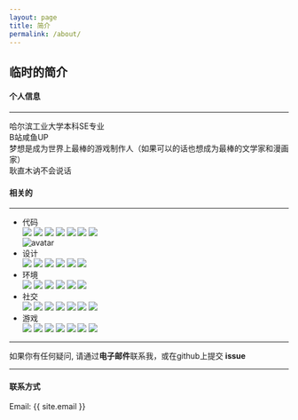 ```yaml
---
layout: page
title: 简介
permalink: /about/
---
```


## 临时的简介

#### 个人信息

- - -
哈尔滨工业大学本科SE专业    
B站咸鱼UP   
梦想是成为世界上最棒的游戏制作人（如果可以的话也想成为最棒的文学家和漫画家）    
耿直木讷不会说话    

#### 相关的
- - -
* 代码       
![](https://img.shields.io/badge/c_&_c++-informational?style=flat-square&logo=C&color=1565c0&logoColor=white) ![](https://img.shields.io/badge/CSarp-informational?style=flat-square&logo=Csharp&color=1565c0&logoColor=white) ![](https://img.shields.io/badge/Python-informational?style=flat-square&logo=Python&color=1565c0&logoColor=white) ![](https://img.shields.io/badge/Unity-informational?style=flat-square&logo=Unity&logoColor=white&color=1565c0) ![](https://img.shields.io/badge/HTML-informational?style=flat-square&logo=HTML5&logoColor=white&color=1565c0) ![](https://img.shields.io/badge/Java-informational?style=flat-square&logo=JAVA&logoColor=white&color=1565c0) ![](https://img.shields.io/badge/Mysql-informational?style=flat-square&logo=Mysql&logoColor=white&color=1565c0)       
![avatar](https://www.codewars.com/users/MaxPanda/badges/small) 
* 设计  
![](https://img.shields.io/badge/Premiere-informational?style=flat-square&logo=AdobePremierePro&color=fb8c00&logoColor=white)  ![](https://img.shields.io/badge/PhotoShop-informational?style=flat-square&logo=AdobePhotoshop&color=fb8c00&logoColor=white) ![](https://img.shields.io/badge/Blender-informational?style=flat-square&logo=Blender&color=fb8c00&logoColor=white) ![](https://img.shields.io/badge/3dsMax-informational?style=flat-square&logo=Autodesk&color=fb8c00&logoColor=white) ![](https://img.shields.io/badge/Visio-informational?style=flat-square&logo=Microsoftvisio&color=fb8c00&logoColor=white) ![](https://img.shields.io/badge/OneNote-informational?style=flat-square&logo=MicrosoftOnenote&color=fb8c00&logoColor=white) 
* 环境  
![](https://img.shields.io/badge/Surface-informational?style=flat-square&logo=Microsoft&color=558b2f&logoColor=white) ![](https://img.shields.io/badge/Windows10-informational?style=flat-square&logo=Windows&color=558b2f&logoColor=white) ![](https://img.shields.io/badge/Xiaomi-informational?style=flat-square&logo=Xiaomi&color=558b2f&logoColor=white) ![](https://img.shields.io/badge/Android-informational?style=flat-square&logo=Android&color=558b2f&logoColor=white) ![](https://img.shields.io/badge/Ubuntu-informational?style=flat-square&logo=Ubuntu&color=558b2f&logoColor=white) ![](https://img.shields.io/badge/VSC-informational?style=flat-square&logo=VisualStudioCode&color=558b2f&logoColor=white) 
* 社交  
![](https://img.shields.io/badge/Github-informational?style=flat-square&logo=Github&color=c62828&logoColor=white) ![](https://img.shields.io/badge/WeChat-informational?style=flat-square&logo=wechat&color=c62828&logoColor=white) ![](https://img.shields.io/badge/Bilibili-informational?style=flat-square&logo=Bilibili&color=c62828&logoColor=white) ![](https://img.shields.io/badge/Twitter-informational?style=flat-square&logo=Twitter&color=c62828&logoColor=white) ![](https://img.shields.io/badge/Telegram-informational?style=flat-square&logo=Telegram&color=c62828&logoColor=white) ![](https://img.shields.io/badge/Pixiv-informational?style=flat-square&logo=Pixiv&color=c62828&logoColor=white) ![](https://img.shields.io/badge/Instagram-informational?style=flat-square&logo=Instagram&color=c62828&logoColor=white) 
* 游戏  
![](https://img.shields.io/badge/Steam-informational?style=flat-square&logo=Steam&color=00838f&logoColor=white) ![](https://img.shields.io/badge/Epic-informational?style=flat-square&logo=EpicGames&color=00838f&logoColor=white) ![](https://img.shields.io/badge/Xbox-informational?style=flat-square&logo=Xbox&color=00838f&logoColor=white) ![](https://img.shields.io/badge/Uplay-informational?style=flat-square&logo=Ubisoft&color=00838f&logoColor=white) ![](https://img.shields.io/badge/Origin-informational?style=flat-square&logo=Origin&color=00838f&logoColor=white) ![](https://img.shields.io/badge/Battle.net-informational?style=flat-square&logo=Battle.net&color=00838f&logoColor=white) ![](https://img.shields.io/badge/CS:GO-informational?style=flat-square&logo=Counter-Strike&color=00838f&logoColor=white) 

- - -
如果你有任何疑问, 请通过<b>电子邮件</b>联系我，或在github上提交 <b>issue</b>
- - -

#### 联系方式

Email: {{ site.email }}

